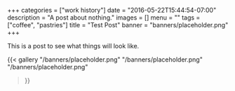 +++
categories = ["work history"]
date = "2016-05-22T15:44:54-07:00"
description = "A post about nothing."
images = []
menu = ""
tags = ["coffee", "pastries"]
title = "Test Post"
banner = "banners/placeholder.png"
+++

This is a post to see what things will look like.


{{< gallery
    "/banners/placeholder.png"
    "/banners/placeholder.png"
    "/banners/placeholder.png"
>}}